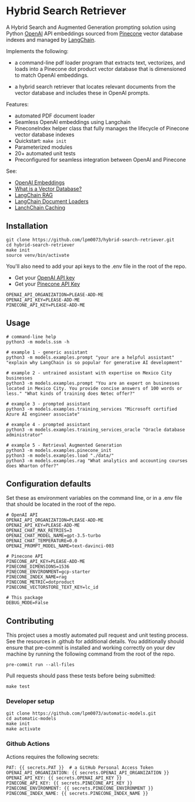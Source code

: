 # Hybrid Search Retriever

A Hybrid Search and Augmented Generation prompting solution using Python [OpenAI](https://openai.com/) API embeddings sourced from [Pinecone](https://docs.pinecone.io/docs/python-client) vector database indexes and managed by [LangChain](https://www.langchain.com/).

Implements the following:

- a command-line pdf loader program that extracts text, vectorizes, and
  loads into a Pinecone dot product vector database that is dimensioned to match OpenAI embeddings.

- a hybrid search retriever that locates relevant documents from the vector database and includes these in OpenAI prompts.

Features:

- automated PDF document loader
- Seamless OpenAI embeddings using Langchain
- PineconeIndex helper class that fully manages the lifecycle of Pinecone vector database indexes
- Quickstart: `make init`
- Parameterized modules
- 20+ automated unit tests
- Preconfigured for seamless integration between OpenAI and Pinecone

See:

- [OpenAI Embeddings](https://platform.openai.com/docs/guides/embeddings/what-are-embeddings)
- [What is a Vector Database?](https://www.pinecone.io/learn/vector-database/)
- [LangChain RAG](https://python.langchain.com/docs/use_cases/question_answering/)
- [LangChain Document Loaders](https://python.langchain.com/docs/modules/data_connection/document_loaders/pdf)
- [LanchChain Caching](https://python.langchain.com/docs/modules/model_io/llms/llm_caching)

## Installation

```console
git clone https://github.com/lpm0073/hybrid-search-retriever.git
cd hybrid-search-retriever
make init
source venv/bin/activate
```

You'll also need to add your api keys to the .env file in the root of the repo.

- Get your [OpenAI API key](https://platform.openai.com/api-keys)
- Get your [Pinecone API Key](https://app.pinecone.io/)

```console
OPENAI_API_ORGANIZATION=PLEASE-ADD-ME
OPENAI_API_KEY=PLEASE-ADD-ME
PINECONE_API_KEY=PLEASE-ADD-ME
```

## Usage

```console
# command-line help
python3 -m models.ssm -h

# example 1 - generic assistant
python3 -m models.examples.prompt "your are a helpful assistant" "explain why LangChain is so popular for generative AI development"

# example 2 - untrained assistant with expertise on Mexico City businesses
python3 -m models.examples.prompt "You are an expert on businesses located in Mexico City. You provide concise answers of 100 words or less." "What kinds of training does Netec offer?"

# example 3 - prompted assistant
python3 -m models.examples.training_services "Microsoft certified Azure AI engineer associate"

# example 4 - prompted assistant
python3 -m models.examples.training_services_oracle "Oracle database administrator"

# example 5 - Retrieval Augmented Generation
python3 -m models.examples.pinecone_init
python3 -m models.examples.load "./data/"
python3 -m models.examples.rag "What analytics and accounting courses does Wharton offer?"
```

## Configuration defaults

Set these as environment variables on the command line, or in a .env file that should be located in the root of the repo.

```console
# OpenAI API
OPENAI_API_ORGANIZATION=PLEASE-ADD-ME
OPENAI_API_KEY=PLEASE-ADD-ME
OPENAI_CHAT_MAX_RETRIES=3
OPENAI_CHAT_MODEL_NAME=gpt-3.5-turbo
OPENAI_CHAT_TEMPERATURE=0.0
OPENAI_PROMPT_MODEL_NAME=text-davinci-003

# Pinecone API
PINECONE_API_KEY=PLEASE-ADD-ME
PINECONE_DIMENSIONS=1536
PINECONE_ENVIRONMENT=gcp-starter
PINECONE_INDEX_NAME=rag
PINECONE_METRIC=dotproduct
PINECONE_VECTORSTORE_TEXT_KEY=lc_id

# This package
DEBUG_MODE=False
```

## Contributing

This project uses a mostly automated pull request and unit testing process. See the resources in .github for additional details. You additionally should ensure that pre-commit is installed and working correctly on your dev machine by running the following command from the root of the repo.

```console
pre-commit run --all-files
```

Pull requests should pass these tests before being submitted:

```console
make test
```

### Developer setup

```console
git clone https://github.com/lpm0073/automatic-models.git
cd automatic-models
make init
make activate
```

### Github Actions

Actions requires the following secrets:

```console
PAT: {{ secrets.PAT }}  # a GitHub Personal Access Token
OPENAI_API_ORGANIZATION: {{ secrets.OPENAI_API_ORGANIZATION }}
OPENAI_API_KEY: {{ secrets.OPENAI_API_KEY }}
PINECONE_API_KEY: {{ secrets.PINECONE_API_KEY }}
PINECONE_ENVIRONMENT: {{ secrets.PINECONE_ENVIRONMENT }}
PINECONE_INDEX_NAME: {{ secrets.PINECONE_INDEX_NAME }}
```
